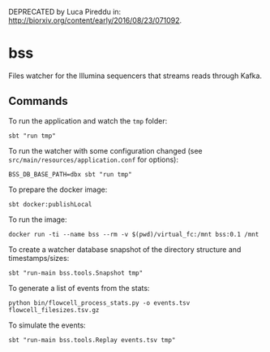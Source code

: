DEPRECATED by Luca Pireddu in: http://biorxiv.org/content/early/2016/08/23/071092.

# bss

Files watcher for the Illumina sequencers that streams reads through Kafka.

## Commands

To run the application and watch the `tmp` folder:
```
sbt "run tmp"
```

To run the watcher with some configuration changed (see `src/main/resources/application.conf` for options):
```
BSS_DB_BASE_PATH=dbx sbt "run tmp"
```

To prepare the docker image:
```
sbt docker:publishLocal
```

To run the image:
```
docker run -ti --name bss --rm -v $(pwd)/virtual_fc:/mnt bss:0.1 /mnt
```

To create a watcher database snapshot of the directory structure and timestamps/sizes:
```
sbt "run-main bss.tools.Snapshot tmp"
```

To generate a list of events from the stats:
```
python bin/flowcell_process_stats.py -o events.tsv flowcell_filesizes.tsv.gz
```

To simulate the events:
```
sbt "run-main bss.tools.Replay events.tsv tmp"
```
